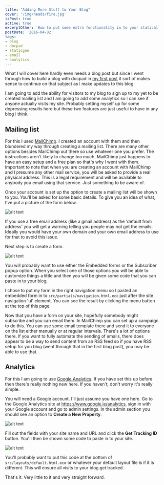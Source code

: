 ```yaml
---
title: "Adding More Stuff to Your Blog"
cover: '/img/heads/fire.jpg'
isPost: true
active: true
excerptOther: 'How to put some extra functionality in to your statically generated docpad blog.'
postDate: '2016-04-02'
tags:
- blog
- docpad
- staticgen
- email
- analytics
---
```


What I will cover here hardly even needs a blog post but since I went through how to build a blog with docpad in [my first post](http://ruairitobrien.github.io/2016/04/to-make-a-blog/) it sort of makes sense to continue on that subject as I make updates to this blog.

I am going to add the ability for visitors to my blog to sign up to my yet to be created mailing list and I am going to add some analytics so I can see if anyone actually visits my site. Probably setting myself up for some depressing results here but these two features are just useful to have in any blog I think.

## Mailing list

For this I used [MailChimp](http://mailchimp.com/). I created an account with them and then blundered my way through creating a mailing list. There are many other options besides MailChimp out there so use whatever one you prefer. The instructions aren't likely to change too much. MailChimp just happens to have an easy setup and a free plan so that's why I went with them. Important to note that when you are creating an account with MailChimp and I presume any other mail service, you will be asked to provide a real physical address. This is a legal requirement and will be available to anybody you email using that service. Just something to be aware of.

Once your account is set up the option to create a mailing list will be shown to you. You'll be asked for some basic details. To give you an idea of what, I've put a picture of the form below.

![alt text](/img/adding-more-stuff-to-your-blog/create-list.png "Create List")

If you use a free email address (like a gmail address) as the 'default from address' you will get a warning telling you people may not get the emails. Ideally you would have your own domain and your own email address to use for that to avoid this issue.

Next step is to create a form.

![alt text](/img/adding-more-stuff-to-your-blog/create-form.png "Create Form")

You will probably want to use either the Embedded forms or the Subscriber popup option. When you select one of those options you will be able to customize things a little and then you will be given some code that you can paste in to your blog.

I chose to put my form in the right navigation menu so I pasted an embedded form in to `src/partials/navigation.html.eco` just after the site navigation 'ul' element. You can see the result by clicking the menu button at the top of this page.

Now that you have a form on your site, hopefully somebody might subscribe and you can email them. In MailChimp you can set up a campaign to do this. You can use some email template there and send it to everyone on the list either manually or at regular intervals. There's a lot of options there. If you want to fully automate the sending of emails, there does appear to be a way to send content from an RSS feed so if you have RSS setup for you blog (went through that in the first blog post), you may be able to use that.

## Analytics

For this I am going to use [Google Analytics](https://www.google.ie/analytics/). If you have set this up before then there's really nothing new here. If you haven't, don't worry it's really simple.

You will need a Google account. I'll just assume you have one here. Go to the Google Analytics site at https://www.google.ie/analytics, sign in with your Google account and go to admin settings. In the admin section you should see an option to **Create a New Property**.

![alt text](/img/adding-more-stuff-to-your-blog/create-property.png "Create Property")

Fill out the fields with your site name and URL and click the **Get Tracking ID** button. You'll then be shown some code to paste in to your site.

![alt text](/img/adding-more-stuff-to-your-blog/tracking-id.png "Tracking ID")

You'll probably want to put this code at the bottom of `src/layouts/default.html.eco` or whatever your default layout file is if it is different. This will ensure all visits to your blog get tracked.


That's it. Very little to it and very straight forward.

